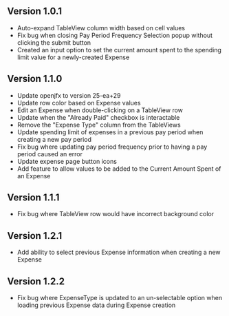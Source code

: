 ## Version 1.0.1
- Auto-expand TableView column width based on cell values
- Fix bug when closing Pay Period Frequency Selection popup without clicking the submit button
- Created an input option to set the current amount spent to the spending limit value for a newly-created Expense

## Version 1.1.0
- Update openjfx to version 25-ea+29
- Update row color based on Expense values
- Edit an Expense when double-clicking on a TableView row
- Update when the "Already Paid" checkbox is interactable
- Remove the "Expense Type" column from the TableViews
- Update spending limit of expenses in a previous pay period when creating a new pay period
- Fix bug where updating pay period frequency prior to having a pay period caused an error
- Update expense page button icons
- Add feature to allow values to be added to the Current Amount Spent of an Expense

## Version 1.1.1
- Fix bug where TableView row would have incorrect background color

## Version 1.2.1
- Add ability to select previous Expense information when creating a new Expense

## Version 1.2.2
- Fix bug where ExpenseType is updated to an un-selectable option when loading previous Expense data during Expense creation